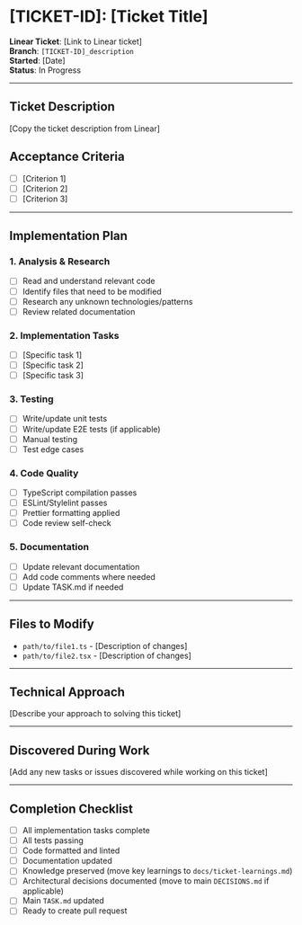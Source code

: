 # [TICKET-ID]: [Ticket Title]

**Linear Ticket**: [Link to Linear ticket]  
**Branch**: `[TICKET-ID]_description`  
**Started**: [Date]  
**Status**: In Progress

---

## Ticket Description

[Copy the ticket description from Linear]

## Acceptance Criteria

- [ ] [Criterion 1]
- [ ] [Criterion 2]
- [ ] [Criterion 3]

---

## Implementation Plan

### 1. Analysis & Research
- [ ] Read and understand relevant code
- [ ] Identify files that need to be modified
- [ ] Research any unknown technologies/patterns
- [ ] Review related documentation

### 2. Implementation Tasks
- [ ] [Specific task 1]
- [ ] [Specific task 2]
- [ ] [Specific task 3]

### 3. Testing
- [ ] Write/update unit tests
- [ ] Write/update E2E tests (if applicable)
- [ ] Manual testing
- [ ] Test edge cases

### 4. Code Quality
- [ ] TypeScript compilation passes
- [ ] ESLint/Stylelint passes
- [ ] Prettier formatting applied
- [ ] Code review self-check

### 5. Documentation
- [ ] Update relevant documentation
- [ ] Add code comments where needed
- [ ] Update TASK.md if needed

---

## Files to Modify

- `path/to/file1.ts` - [Description of changes]
- `path/to/file2.tsx` - [Description of changes]

---

## Technical Approach

[Describe your approach to solving this ticket]

---

## Discovered During Work

[Add any new tasks or issues discovered while working on this ticket]

---

## Completion Checklist

- [ ] All implementation tasks complete
- [ ] All tests passing
- [ ] Code formatted and linted
- [ ] Documentation updated
- [ ] Knowledge preserved (move key learnings to `docs/ticket-learnings.md`)
- [ ] Architectural decisions documented (move to main `DECISIONS.md` if applicable)
- [ ] Main `TASK.md` updated
- [ ] Ready to create pull request
